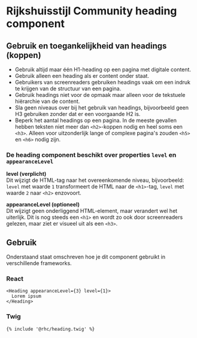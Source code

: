 <!-- @license CC0-1.0 -->

# Rijkshuisstijl Community heading component

## Gebruik en toegankelijkheid van headings (koppen)

- Gebruik altijd maar één H1-heading op een pagina met digitale content.
- Gebruik alleen een heading als er content onder staat.
- Gebruikers van screenreaders gebruiken headings vaak om een indruk te krijgen van de structuur van een pagina.
- Gebruik headings niet voor de opmaak maar alleen voor de tekstuele hiërarchie van de content.
- Sla geen niveaus over bij het gebruik van headings, bijvoorbeeld geen H3 gebruiken zonder dat er een voorgaande H2 is.
- Beperk het aantal headings op een pagina. In de meeste gevallen hebben teksten niet meer dan `<h2>`-koppen nodig en heel soms een `<h3>`. Alleen voor uitzonderlijk lange of complexe pagina's zouden `<h5>` en `<h6>` nodig zijn.

### De heading component beschikt over properties `level` en `appearanceLevel`

**level (verplicht)**  
Dit wijzigt de HTML-tag naar het overeenkomende niveau, bijvoorbeeld: `level` met waarde `1` transformeert de HTML naar de `<h1>`-tag, `level` met waarde `2` naar `<h2>` enzovoort.

**appearanceLevel (optioneel)**  
Dit wijzigt geen onderliggend HTML-element, maar verandert wel het uiterlijk. Dit is nog steeds een `<h1>` en wordt zo ook door screenreaders gelezen, maar ziet er visueel uit als een `<h3>`.

## Gebruik

Onderstaand staat omschreven hoe je dit component gebruikt in verschillende frameworks.

### React

```tsx
<Heading appearanceLevel={3} level={1}>
  Lorem ipsum
</Heading>
```

### Twig

```twig
{% include '@rhc/heading.twig' %}
```
